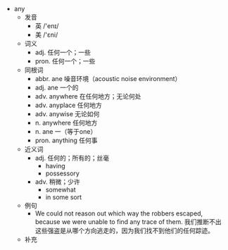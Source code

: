 - any
  - 发音
    - 英 /'enɪ/
    - 美 /'ɛni/
  - 词义
    - adj. 任何一个；一些
    - pron. 任何一个；一些
  - 同根词
    - abbr. ane 噪音环境（acoustic noise environment）
    - adj. ane 一个的
    - adv. anywhere 在任何地方；无论何处
    - adv. anyplace 任何地方
    - adv. anywise 无论如何
    - n. anywhere 任何地方
    - n. ane 一（等于one）
    - pron. anything 任何事
  - 近义词
    - adj. 任何的；所有的；丝毫
      - having
      - possessory
    - adv. 稍微；少许
      - somewhat
      - in some sort
  - 例句
    - We could not reason out which way the robbers escaped, because we were unable to find any trace of them. 我们推断不出这些强盗是从哪个方向逃走的，因为我们找不到他们的任何踪迹。
  - 补充